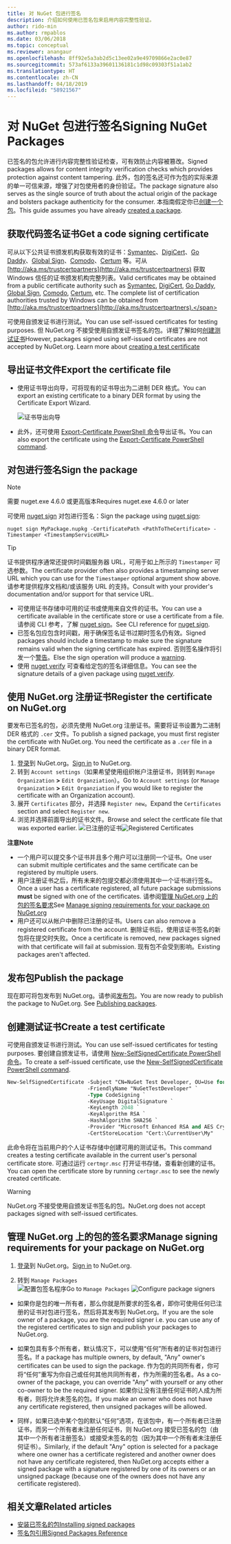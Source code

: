 ```yaml
---
title: 对 NuGet 包进行签名
description: 介绍如何使用已签名包来启用内容完整性验证。
author: rido-min
ms.author: rmpablos
ms.date: 03/06/2018
ms.topic: conceptual
ms.reviewer: anangaur
ms.openlocfilehash: 8ff92e5a3ab2d5c13ee02a9e49709866e2ac0e87
ms.sourcegitcommit: 573af6133a39601136181c1d98c09303f51a1ab2
ms.translationtype: HT
ms.contentlocale: zh-CN
ms.lasthandoff: 04/18/2019
ms.locfileid: "58921567"
---
```

# <a name="signing-nuget-packages"></a><span data-ttu-id="09197-103">对 NuGet 包进行签名</span><span class="sxs-lookup"><span data-stu-id="09197-103">Signing NuGet Packages</span></span>

<span data-ttu-id="09197-104">已签名的包允许进行内容完整性验证检查，可有效防止内容被篡改。</span><span class="sxs-lookup"><span data-stu-id="09197-104">Signed packages allows for content integrity verification checks which provides protection against content tampering.</span></span> <span data-ttu-id="09197-105">此外，包的签名还可作为包的实际来源的单一可信来源，增强了对包使用者的身份验证。</span><span class="sxs-lookup"><span data-stu-id="09197-105">The package signature also serves as the single source of truth about the actual origin of the package and bolsters package authenticity for the consumer.</span></span> <span data-ttu-id="09197-106">本指南假定你已[创建一个包](creating-a-package.md)。</span><span class="sxs-lookup"><span data-stu-id="09197-106">This guide assumes you have already [created a package](creating-a-package.md).</span></span>

## <a name="get-a-code-signing-certificate"></a><span data-ttu-id="09197-107">获取代码签名证书</span><span class="sxs-lookup"><span data-stu-id="09197-107">Get a code signing certificate</span></span>

<span data-ttu-id="09197-108">可从以下公共证书颁发机构获取有效的证书：[Symantec](https://trustcenter.websecurity.symantec.com/process/trust/productOptions?productType=SoftwareValidationClass3)、[DigiCert](https://www.digicert.com/code-signing/)、[Go Daddy](https://www.godaddy.com/web-security/code-signing-certificate)、[Global Sign](https://www.globalsign.com/en/code-signing-certificate/)、[Comodo](https://www.comodo.com/e-commerce/code-signing/code-signing-certificate.php)、[Certum](https://www.certum.eu/certum/cert,offer_en_open_source_cs.xml) 等。可从 [http://aka.ms/trustcertpartners](http://aka.ms/trustcertpartners) 获取 Windows 信任的证书颁发机构完整列表。</span><span class="sxs-lookup"><span data-stu-id="09197-108">Valid certificates may be obtained from a public certificate authority such as [Symantec](https://trustcenter.websecurity.symantec.com/process/trust/productOptions?productType=SoftwareValidationClass3), [DigiCert](https://www.digicert.com/code-signing/), [Go Daddy](https://www.godaddy.com/web-security/code-signing-certificate), [Global Sign](https://www.globalsign.com/en/code-signing-certificate/), [Comodo](https://www.comodo.com/e-commerce/code-signing/code-signing-certificate.php), [Certum](https://www.certum.eu/certum/cert,offer_en_open_source_cs.xml), etc. The complete list of certification authorities trusted by Windows can be obtained from [http://aka.ms/trustcertpartners](http://aka.ms/trustcertpartners).</span></span>

<span data-ttu-id="09197-109">可使用自颁发证书进行测试。</span><span class="sxs-lookup"><span data-stu-id="09197-109">You can use self-issued certificates for testing purposes.</span></span> <span data-ttu-id="09197-110">但 NuGet.org 不接受使用自颁发证书签名的包。详细了解如何[创建测试证书](#create-a-test-certificate)</span><span class="sxs-lookup"><span data-stu-id="09197-110">However, packages signed using self-issued certificates are not accepted by NuGet.org. Learn more about [creating a test certificate](#create-a-test-certificate)</span></span>

## <a name="export-the-certificate-file"></a><span data-ttu-id="09197-111">导出证书文件</span><span class="sxs-lookup"><span data-stu-id="09197-111">Export the certificate file</span></span>

* <span data-ttu-id="09197-112">使用证书导出向导，可将现有的证书导出为二进制 DER 格式。</span><span class="sxs-lookup"><span data-stu-id="09197-112">You can export an existing certificate to a binary DER format by using the Certificate Export Wizard.</span></span>

  ![证书导出向导](../reference/media/CertificateExportWizard.png)

* <span data-ttu-id="09197-114">此外，还可使用 [Export-Certificate PowerShell 命令](/powershell/module/pkiclient/export-certificate)导出证书。</span><span class="sxs-lookup"><span data-stu-id="09197-114">You can also export the certificate using the [Export-Certificate PowerShell command](/powershell/module/pkiclient/export-certificate).</span></span>

## <a name="sign-the-package"></a><span data-ttu-id="09197-115">对包进行签名</span><span class="sxs-lookup"><span data-stu-id="09197-115">Sign the package</span></span>

> [!note]
> <span data-ttu-id="09197-116">需要 nuget.exe 4.6.0 或更高版本</span><span class="sxs-lookup"><span data-stu-id="09197-116">Requires nuget.exe 4.6.0 or later</span></span>

<span data-ttu-id="09197-117">可使用 [nuget sign](../tools/cli-ref-sign.md) 对包进行签名：</span><span class="sxs-lookup"><span data-stu-id="09197-117">Sign the package using [nuget sign](../tools/cli-ref-sign.md):</span></span>

```cli
nuget sign MyPackage.nupkg -CertificatePath <PathToTheCertificate> -Timestamper <TimestampServiceURL>
```

> [!Tip]
> <span data-ttu-id="09197-118">证书提供程序通常还提供时间戳服务器 URL，可用于如上所示的 `Timestamper` 可选参数。</span><span class="sxs-lookup"><span data-stu-id="09197-118">The certificate provider often also provides a timestamping server URL which you can use for the `Timestamper` optional argument show above.</span></span> <span data-ttu-id="09197-119">请参考提供程序文档和/或该服务 URL 的支持。</span><span class="sxs-lookup"><span data-stu-id="09197-119">Consult with your provider's documentation and/or support for that service URL.</span></span>

* <span data-ttu-id="09197-120">可使用证书存储中可用的证书或使用来自文件的证书。</span><span class="sxs-lookup"><span data-stu-id="09197-120">You can use a certificate available in the certificate store or use a certificate from a file.</span></span> <span data-ttu-id="09197-121">请参阅 CLI 参考，了解 [nuget sign](../tools/cli-ref-sign.md)。</span><span class="sxs-lookup"><span data-stu-id="09197-121">See CLI reference for [nuget sign](../tools/cli-ref-sign.md).</span></span>
* <span data-ttu-id="09197-122">已签名包应包含时间戳，用于确保签名证书过期时签名仍有效。</span><span class="sxs-lookup"><span data-stu-id="09197-122">Signed packages should include a timestamp to make sure the signature remains valid when the signing certificate has expired.</span></span> <span data-ttu-id="09197-123">否则签名操作将引发一个[警告](../reference/errors-and-warnings/NU3002.md)。</span><span class="sxs-lookup"><span data-stu-id="09197-123">Else the sign operation will produce a [warning](../reference/errors-and-warnings/NU3002.md).</span></span>
* <span data-ttu-id="09197-124">使用 [nuget verify](../tools/cli-ref-verify.md) 可查看给定包的签名详细信息。</span><span class="sxs-lookup"><span data-stu-id="09197-124">You can see the signature details of a given package using [nuget verify](../tools/cli-ref-verify.md).</span></span>

## <a name="register-the-certificate-on-nugetorg"></a><span data-ttu-id="09197-125">使用 NuGet.org 注册证书</span><span class="sxs-lookup"><span data-stu-id="09197-125">Register the certificate on NuGet.org</span></span>

<span data-ttu-id="09197-126">要发布已签名的包，必须先使用 NuGet.org 注册证书。需要将证书设置为二进制 DER 格式的 `.cer` 文件。</span><span class="sxs-lookup"><span data-stu-id="09197-126">To publish a signed package, you must first register the certificate with NuGet.org. You need the certificate as a `.cer` file in a binary DER format.</span></span>

1. <span data-ttu-id="09197-127">[登录](https://www.nuget.org/users/account/LogOn?returnUrl=%2F)到 NuGet.org。</span><span class="sxs-lookup"><span data-stu-id="09197-127">[Sign in](https://www.nuget.org/users/account/LogOn?returnUrl=%2F) to NuGet.org.</span></span>
1. <span data-ttu-id="09197-128">转到 `Account settings`（如果希望使用组织帐户注册证书，则转到 `Manage Organization` **>** `Edit Organziation`）。</span><span class="sxs-lookup"><span data-stu-id="09197-128">Go to `Account settings` (or `Manage Organization` **>** `Edit Organziation` if you would like to register the certificate with an Organization account).</span></span>
1. <span data-ttu-id="09197-129">展开 `Certificates` 部分，并选择 `Register new`。</span><span class="sxs-lookup"><span data-stu-id="09197-129">Expand the `Certificates` section and select `Register new`.</span></span>
1. <span data-ttu-id="09197-130">浏览并选择前面导出的证书文件。</span><span class="sxs-lookup"><span data-stu-id="09197-130">Browse and select the certficate file that was exported earlier.</span></span>
  <span data-ttu-id="09197-131">![已注册的证书](../reference/media/registered-certs.png)</span><span class="sxs-lookup"><span data-stu-id="09197-131">![Registered Certificates](../reference/media/registered-certs.png)</span></span>

<span data-ttu-id="09197-132">**注意**</span><span class="sxs-lookup"><span data-stu-id="09197-132">**Note**</span></span>
* <span data-ttu-id="09197-133">一个用户可以提交多个证书并且多个用户可以注册同一个证书。</span><span class="sxs-lookup"><span data-stu-id="09197-133">One user can submit multiple certificates and the same certificate can be registered by multiple users.</span></span>
* <span data-ttu-id="09197-134">用户注册证书之后，所有未来的包提交都必须使用其中一个证书进行签名。</span><span class="sxs-lookup"><span data-stu-id="09197-134">Once a user has a certificate registered, all future package submissions **must** be signed with one of the certificates.</span></span> <span data-ttu-id="09197-135">请参阅[管理 NuGet.org 上的包的签名要求](#manage-signing-requirements-for-your-package-on-nugetorg)</span><span class="sxs-lookup"><span data-stu-id="09197-135">See [Manage signing requirements for your package on NuGet.org](#manage-signing-requirements-for-your-package-on-nugetorg)</span></span>
* <span data-ttu-id="09197-136">用户还可以从帐户中删除已注册的证书。</span><span class="sxs-lookup"><span data-stu-id="09197-136">Users can also remove a registered certificate from the account.</span></span> <span data-ttu-id="09197-137">删除证书后，使用该证书签名的新包将在提交时失败。</span><span class="sxs-lookup"><span data-stu-id="09197-137">Once a certificate is removed, new packages signed with that certificate will fail at submission.</span></span> <span data-ttu-id="09197-138">现有包不会受到影响。</span><span class="sxs-lookup"><span data-stu-id="09197-138">Existing packages aren't affected.</span></span>

## <a name="publish-the-package"></a><span data-ttu-id="09197-139">发布包</span><span class="sxs-lookup"><span data-stu-id="09197-139">Publish the package</span></span>

<span data-ttu-id="09197-140">现在即可将包发布到 NuGet.org。请参阅[发布包](Publish-a-package.md)。</span><span class="sxs-lookup"><span data-stu-id="09197-140">You are now ready to publish the package to NuGet.org. See [Publishing packages](Publish-a-package.md).</span></span>

## <a name="create-a-test-certificate"></a><span data-ttu-id="09197-141">创建测试证书</span><span class="sxs-lookup"><span data-stu-id="09197-141">Create a test certificate</span></span>

<span data-ttu-id="09197-142">可使用自颁发证书进行测试。</span><span class="sxs-lookup"><span data-stu-id="09197-142">You can use self-issued certificates for testing purposes.</span></span> <span data-ttu-id="09197-143">要创建自颁发证书，请使用 [New-SelfSignedCertificate PowerShell 命令](/powershell/module/pkiclient/new-selfsignedcertificate)。</span><span class="sxs-lookup"><span data-stu-id="09197-143">To create a self-issued certificate, use the [New-SelfSignedCertificate PowerShell command](/powershell/module/pkiclient/new-selfsignedcertificate).</span></span>

```ps
New-SelfSignedCertificate -Subject "CN=NuGet Test Developer, OU=Use for testing purposes ONLY" `
                          -FriendlyName "NuGetTestDeveloper" `
                          -Type CodeSigning `
                          -KeyUsage DigitalSignature `
                          -KeyLength 2048 `
                          -KeyAlgorithm RSA `
                          -HashAlgorithm SHA256 `
                          -Provider "Microsoft Enhanced RSA and AES Cryptographic Provider" `
                          -CertStoreLocation "Cert:\CurrentUser\My" 
```

<span data-ttu-id="09197-144">此命令将在当前用户的个人证书存储中创建可用的测试证书。</span><span class="sxs-lookup"><span data-stu-id="09197-144">This command creates a testing certificate available in the current user's personal certificate store.</span></span> <span data-ttu-id="09197-145">可通过运行 `certmgr.msc` 打开证书存储，查看新创建的证书。</span><span class="sxs-lookup"><span data-stu-id="09197-145">You can open the certificate store by running `certmgr.msc` to see the newly created certificate.</span></span>

> [!Warning]
> <span data-ttu-id="09197-146">NuGet.org 不接受使用自颁发证书签名的包。</span><span class="sxs-lookup"><span data-stu-id="09197-146">NuGet.org does not accept packages signed with self-issued certificates.</span></span>

## <a name="manage-signing-requirements-for-your-package-on-nugetorg"></a><span data-ttu-id="09197-147">管理 NuGet.org 上的包的签名要求</span><span class="sxs-lookup"><span data-stu-id="09197-147">Manage signing requirements for your package on NuGet.org</span></span>
1. <span data-ttu-id="09197-148">[登录](https://www.nuget.org/users/account/LogOn?returnUrl=%2F)到 NuGet.org。</span><span class="sxs-lookup"><span data-stu-id="09197-148">[Sign in](https://www.nuget.org/users/account/LogOn?returnUrl=%2F) to NuGet.org.</span></span>

1. <span data-ttu-id="09197-149">转到 `Manage Packages`  
   ![配置包签名程序](../reference/media/configure-package-signers.png)</span><span class="sxs-lookup"><span data-stu-id="09197-149">Go to `Manage Packages` 
![Configure package signers](../reference/media/configure-package-signers.png)</span></span>

* <span data-ttu-id="09197-150">如果你是包的唯一所有者，那么你就是所要求的签名者，即你可使用任何已注册的证书对包进行签名，然后将其发布到 NuGet.org。</span><span class="sxs-lookup"><span data-stu-id="09197-150">If you are the sole owner of a package, you are the required signer i.e. you can use any of the registered certificates to sign and publish your packages to NuGet.org.</span></span>

* <span data-ttu-id="09197-151">如果包具有多个所有者，默认情况下，可以使用“任何”所有者的证书对包进行签名。</span><span class="sxs-lookup"><span data-stu-id="09197-151">If a package has multiple owners, by default, "Any" owner's certificates can be used to sign the package.</span></span> <span data-ttu-id="09197-152">作为包的共同所有者，你可将“任何”重写为你自己或任何其他共同所有者，作为所需的签名者。</span><span class="sxs-lookup"><span data-stu-id="09197-152">As a co-owner of the package, you can override "Any" with yourself or any other co-owner to be the required signer.</span></span> <span data-ttu-id="09197-153">如果你让没有注册任何证书的人成为所有者，则将允许未签名的包。</span><span class="sxs-lookup"><span data-stu-id="09197-153">If you make an owner  who does not have any certificate registered, then unsigned packages will be allowed.</span></span> 

* <span data-ttu-id="09197-154">同样，如果已选中某个包的默认“任何”选项，在该包中，有一个所有者已注册证书，而另一个所有者未注册任何证书，则 NuGet.org 接受已签名的包（由其中一个所有者注册签名）或接受未签名的包（因为其中一个所有者未注册任何证书）。</span><span class="sxs-lookup"><span data-stu-id="09197-154">Similarly, if the default "Any" option is selected for a package where one owner has a certificate registered and another owner does not have any certificate registered, then NuGet.org accepts either a signed package with a signature registered by one of its owners or an unsigned package (because one of the owners does not have any certificate registered).</span></span>

## <a name="related-articles"></a><span data-ttu-id="09197-155">相关文章</span><span class="sxs-lookup"><span data-stu-id="09197-155">Related articles</span></span>

- [<span data-ttu-id="09197-156">安装已签名的包</span><span class="sxs-lookup"><span data-stu-id="09197-156">Installing signed packages</span></span>](../consume-packages/installing-signed-packages.md)
- [<span data-ttu-id="09197-157">签名包引用</span><span class="sxs-lookup"><span data-stu-id="09197-157">Signed Packages Reference</span></span>](../reference/Signed-Packages-Reference.md)
